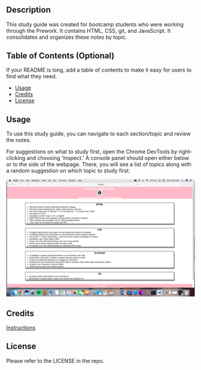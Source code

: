 # <Prework-Study-Guide>

## Description

This study guide was created for bootcamp students who were working through the Prework. It contains HTML, CSS, git, and JavaScript. It consolidates and organizes these notes by topic.

## Table of Contents (Optional)

If your README is long, add a table of contents to make it easy for users to find what they need.

- [Usage](#usage)
- [Credits](#credits)
- [License](#license)

## Usage

To use this study guide, you can navigate to each section/topic and review the notes. 

For suggestions on what to study first, open the Chrome DevTools by right-clicking and choosing 'Inspect.' A console panel should open either below or to the side of the webpage. There, you will see a list of topics along with a random suggestion on which topic to study first. 

![Screenshot](assets/screenshot-prework-study-guide.png)

## Credits

[Instructions](https://courses.bootcampspot.com/courses/3206/pages/3-dot-5-3-create-a-professional-project-readme?module_item_id=823896)

## License

Please refer to the LICENSE in the repo.